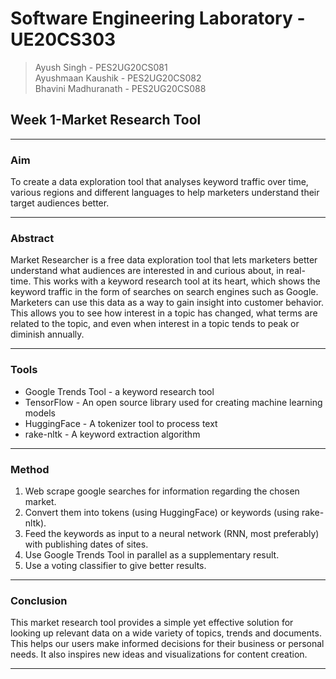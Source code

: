 # Software Engineering Laboratory - UE20CS303

> Ayush Singh - PES2UG20CS081  
> Ayushmaan Kaushik - PES2UG20CS082  
> Bhavini Madhuranath - PES2UG20CS088  


## Week 1-Market Research Tool

---

### Aim

To create a data exploration tool that analyses keyword traffic over time, various regions and different languages to help marketers understand their target audiences better.

---

### Abstract

Market Researcher is a free data exploration tool that lets marketers better understand what audiences are interested in and curious about, in real-time.
This works with a keyword research tool at its heart, which shows the keyword traffic in the form of searches on search engines such as Google.  
Marketers can use this data as a way to gain insight into customer behavior. This allows you to see how interest in a topic has changed, what terms are related to the topic, and even when interest in a topic tends to peak or diminish annually.

---

### Tools

- Google Trends Tool - a keyword research tool
- TensorFlow - An open source library used for creating machine learning models
- HuggingFace - A tokenizer tool to process text
- rake-nltk - A keyword extraction algorithm

---

### Method

1. Web scrape google searches for information regarding the chosen market.
2. Convert them into tokens (using HuggingFace) or keywords (using rake-nltk).
3. Feed the keywords as input to a neural network (RNN, most preferably) with publishing dates of sites. 
4. Use Google Trends Tool in parallel as a supplementary result.
5. Use a voting classifier to give better results.

---

### Conclusion
This market research tool provides a simple yet effective solution for looking up relevant data on a wide variety of topics, trends and documents. This helps our users make informed decisions for their business or personal needs. It also inspires new ideas and visualizations for content creation.

--- 